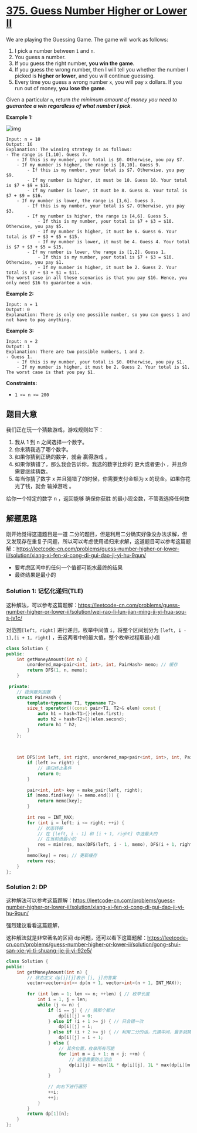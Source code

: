 # [375. Guess Number Higher or Lower II](https://leetcode-cn.com/problems/guess-number-higher-or-lower-ii/)

We are playing the Guessing Game. The game will work as follows:

1. I pick a number between `1` and `n`.
2. You guess a number.
3. If you guess the right number, **you win the game**.
4. If you guess the wrong number, then I will tell you whether the number I picked is **higher or lower**, and you will continue guessing.
5. Every time you guess a wrong number `x`, you will pay `x` dollars. If you run out of money, **you lose the game**.

Given a particular `n`, return *the minimum amount of money you need to **guarantee a win regardless of what number I pick***.

 

**Example 1:**

![img](https://assets.leetcode.com/uploads/2020/09/10/graph.png)

```
Input: n = 10
Output: 16
Explanation: The winning strategy is as follows:
- The range is [1,10]. Guess 7.
    - If this is my number, your total is $0. Otherwise, you pay $7.
    - If my number is higher, the range is [8,10]. Guess 9.
        - If this is my number, your total is $7. Otherwise, you pay $9.
        - If my number is higher, it must be 10. Guess 10. Your total is $7 + $9 = $16.
        - If my number is lower, it must be 8. Guess 8. Your total is $7 + $9 = $16.
    - If my number is lower, the range is [1,6]. Guess 3.
        - If this is my number, your total is $7. Otherwise, you pay $3.
        - If my number is higher, the range is [4,6]. Guess 5.
            - If this is my number, your total is $7 + $3 = $10. Otherwise, you pay $5.
            - If my number is higher, it must be 6. Guess 6. Your total is $7 + $3 + $5 = $15.
            - If my number is lower, it must be 4. Guess 4. Your total is $7 + $3 + $5 = $15.
        - If my number is lower, the range is [1,2]. Guess 1.
            - If this is my number, your total is $7 + $3 = $10. Otherwise, you pay $1.
            - If my number is higher, it must be 2. Guess 2. Your total is $7 + $3 + $1 = $11.
The worst case in all these scenarios is that you pay $16. Hence, you only need $16 to guarantee a win.
```

**Example 2:**

```
Input: n = 1
Output: 0
Explanation: There is only one possible number, so you can guess 1 and not have to pay anything.
```

**Example 3:**

```
Input: n = 2
Output: 1
Explanation: There are two possible numbers, 1 and 2.
- Guess 1.
    - If this is my number, your total is $0. Otherwise, you pay $1.
    - If my number is higher, it must be 2. Guess 2. Your total is $1.
The worst case is that you pay $1.
```

 

**Constraints:**

- `1 <= n <= 200`

## 题目大意

我们正在玩一个猜数游戏，游戏规则如下：

1. 我从 1 到 n 之间选择一个数字。
2. 你来猜我选了哪个数字。
3. 如果你猜到正确的数字，就会 赢得游戏 。
4. 如果你猜错了，那么我会告诉你，我选的数字比你的 更大或者更小 ，并且你需要继续猜数。
5. 每当你猜了数字 x 并且猜错了的时候，你需要支付金额为 x 的现金。如果你花光了钱，就会 输掉游戏 。



给你一个特定的数字 n ，返回能够 确保你获胜 的最小现金数，不管我选择任何数

## 解题思路

刚开始觉得这道题目是一道 二分的题目，但是利用二分确实好像没办法求解，但又发现存在重复子问题，所以可以考虑使用递归来求解，这道题目可以参考这篇题解：https://leetcode-cn.com/problems/guess-number-higher-or-lower-ii/solution/xiang-xi-fen-xi-cong-di-gui-dao-ji-yi-hu-9qun/

* 要考虑区间中的任何一个值都可能水最终的结果
* 最终结果是最小的



### Solution 1:  记忆化递归(TLE)

这种解法，可以参考这篇题解：https://leetcode-cn.com/problems/guess-number-higher-or-lower-ii/solution/wei-rao-li-lun-jian-ming-ji-yi-hua-sou-s-jv1c/

对范围`[left, right]` 进行递归，枚举中间值 `i`，将整个区间划分为 `[left, i - 1],[i + 1, right]` ，去这两者中的最大值，整个枚举过程取最小值

````c++
class Solution {
public:
    int getMoneyAmount(int n) {
        unordered_map<pair<int, int>, int, PairHash> memo; // 缓存
        return DFS(1, n, memo);
    }
    
 private:
    // 提供散列函数
    struct PairHash {
        template<typename T1, typename T2>
        size_t operator()(const pair<T1, T2>& elem) const {
            auto h1 = hash<T1>{}(elem.first);
            auto h2 = hash<T2>{}(elem.second);
            return h1 ^ h2;
        }
    };
    
    
    
    int DFS(int left, int right, unordered_map<pair<int, int>, int, PairHash>& memo) {
        if (left >= right) {
            // 递归终止条件
            return 0;
        }
        
        pair<int, int> key = make_pair(left, right);
        if (memo.find(key) != memo.end()) {
            return memo[key];
        }
        
        int res = INT_MAX;
        for (int i = left; i <= right; ++i) {
            // 状态转移
            // 在 [left, i - 1] 和 [i + 1, right] 中选最大的
            // 在当前选最小的
            res = min(res, max(DFS(left, i - 1, memo), DFS(i + 1, right, memo)) + i);
        }
        memo[key] = res; // 更新缓存
        return res;
    }   
};
````

### Solution 2: DP

这种解法可以参考这篇题解：https://leetcode-cn.com/problems/guess-number-higher-or-lower-ii/solution/xiang-xi-fen-xi-cong-di-gui-dao-ji-yi-hu-9qun/

强烈建议看看这篇题解，

这种解法就是非常著名的区间 dp问题，还可以看下这篇题解：https://leetcode-cn.com/problems/guess-number-higher-or-lower-ii/solution/gong-shui-san-xie-yi-ti-shuang-jie-ji-yi-92e5/



````c++
class Solution {
public:
    int getMoneyAmount(int n) {
        // 状态定义 dp[i][j]表示 [i, j]的答案
        vector<vector<int>> dp(n + 1, vector<int>(n + 1, INT_MAX));
        
        for (int len = 1; len <= n; ++len) { // 枚举长度
            int i = 1, j = len;
            while (j <= n) {
                if (i == j) { // 猜那个都对
                    dp[i][j] = 0;
                } else if (i + 1 >= j) { // 只会错一次
                    dp[i][j] = i;
                } else if (i + 2 >= j) { // 利用二分的话，先猜中间，最多就猜个中间
                    dp[i][j] = i + 1;
                } else {
                    // 其余位置，枚举所有可能
                    for (int m = i + 1; m < j; ++m) {
                        // 这里需要防止溢出
                        dp[i][j] = min(1L * dp[i][j], 1L * max(dp[i][m - 1], dp[m + 1][j]) + m);
                    }
                }
                
                // 向右下进行遍历
                ++i;
                ++j;
            }
        }
        return dp[1][n];
    }
};
````
